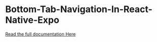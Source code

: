 # Bottom-Tab-Navigation-In-React-Native-Expo
[Read the full documentation Here](https://ninza7.medium.com/bottom-tab-navigation-like-instagram-using-react-native-expo-96dec9279eaa)
